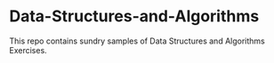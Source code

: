 # Data-Structures-and-Algorithms

This repo contains sundry samples of Data Structures and Algorithms Exercises.

